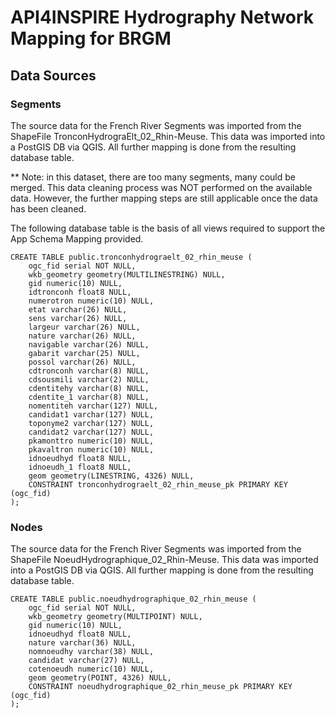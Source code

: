 # API4INSPIRE Hydrography Network Mapping for BRGM

## Data Sources

### Segments

The source data for the French River Segments was imported from the ShapeFile TronconHydrograElt_02_Rhin-Meuse. This data was imported into a PostGIS DB via QGIS. 
All further mapping is done from the resulting database table.

** Note: in this dataset, there are too many segments, many could be merged. This data cleaning process was NOT performed on the available data. 
However, the further mapping steps are still applicable once the data has been cleaned.

The following database table is the basis of all views required to support the App Schema Mapping provided.
```
CREATE TABLE public.tronconhydrograelt_02_rhin_meuse (
	ogc_fid serial NOT NULL,
	wkb_geometry geometry(MULTILINESTRING) NULL,
	gid numeric(10) NULL,
	idtronconh float8 NULL,
	numerotron numeric(10) NULL,
	etat varchar(26) NULL,
	sens varchar(26) NULL,
	largeur varchar(26) NULL,
	nature varchar(26) NULL,
	navigable varchar(26) NULL,
	gabarit varchar(25) NULL,
	possol varchar(26) NULL,
	cdtronconh varchar(8) NULL,
	cdsousmili varchar(2) NULL,
	cdentitehy varchar(8) NULL,
	cdentite_1 varchar(8) NULL,
	nomentiteh varchar(127) NULL,
	candidat1 varchar(127) NULL,
	toponyme2 varchar(127) NULL,
	candidat2 varchar(127) NULL,
	pkamonttro numeric(10) NULL,
	pkavaltron numeric(10) NULL,
	idnoeudhyd float8 NULL,
	idnoeudh_1 float8 NULL,
	geom geometry(LINESTRING, 4326) NULL,
	CONSTRAINT tronconhydrograelt_02_rhin_meuse_pk PRIMARY KEY (ogc_fid)
);
```

### Nodes

The source data for the French River Segments was imported from the ShapeFile NoeudHydrographique_02_Rhin-Meuse. This data was imported into a PostGIS DB via QGIS. 
All further mapping is done from the resulting database table.

```
CREATE TABLE public.noeudhydrographique_02_rhin_meuse (
	ogc_fid serial NOT NULL,
	wkb_geometry geometry(MULTIPOINT) NULL,
	gid numeric(10) NULL,
	idnoeudhyd float8 NULL,
	nature varchar(36) NULL,
	nomnoeudhy varchar(38) NULL,
	candidat varchar(27) NULL,
	cotenoeudh numeric(10) NULL,
	geom geometry(POINT, 4326) NULL,
	CONSTRAINT noeudhydrographique_02_rhin_meuse_pk PRIMARY KEY (ogc_fid)
);
```
